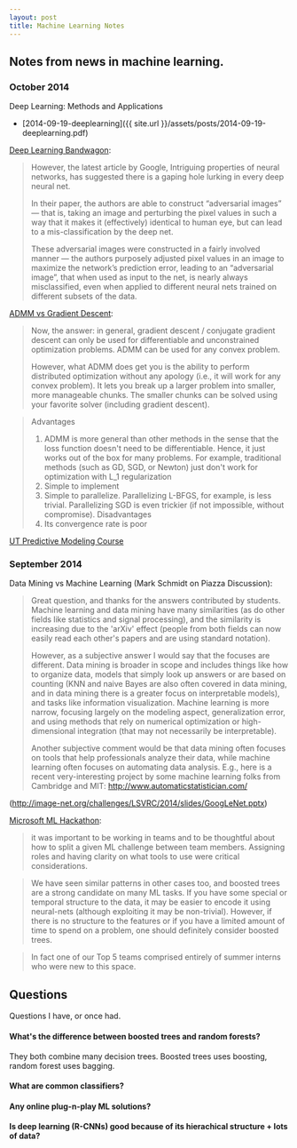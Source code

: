 ```yaml
---
layout: post
title: Machine Learning Notes
---
```


## Notes from news in machine learning.

### October 2014

Deep Learning: Methods and Applications 

- [2014-09-19-deeplearning]({{ site.url }}/assets/posts/2014-09-19-deeplearning.pdf)

[Deep Learning Bandwagon](http://www.pyimagesearch.com/2014/06/09/get-deep-learning-bandwagon-get-perspective/):



> However, the latest article by Google, Intriguing properties of neural
> networks, has suggested there is a gaping hole lurking in every deep neural
> net.
> 
> In their paper, the authors are able to construct “adversarial images” — that
> is, taking an image and perturbing the pixel values in such a way that it makes
> it (effectively) identical to human eye, but can lead to a mis-classification by
> the deep net.
> 
> These adversarial images were constructed in a fairly involved manner — the
> authors purposely adjusted pixel values in an image to maximize the network’s
> prediction error, leading to an “adversarial image”, that when used as input to
> the net, is nearly always misclassified, even when applied to different neural
> nets trained on different subsets of the data.


[ADMM vs Gradient Descent](http://www.quora.com/Convex-Optimization/Whats-the-advantage-of-alternating-direction-method-of-multipliers-ADMM-and-whats-the-use-case-for-this-type-of-method-compared-against-classic-gradient-descent-or-conjugate-gradient-descent-method):

> Now, the answer: in general, gradient descent / conjugate gradient descent can
> only be used for differentiable and unconstrained optimization problems. ADMM
> can be used for any convex problem.
> 
> However, what ADMM does get you is the ability to perform distributed
> optimization without any apology (i.e., it will work for any convex problem). It
> lets you break up a larger problem into smaller, more manageable chunks. The
> smaller chunks can be solved using your favorite solver (including gradient
> descent). 

> Advantages
> 1. ADMM is more general than other methods in the sense that the loss function
>    doesn't need to be differentiable. Hence, it just works out of the box for
>    many problems. For example, traditional methods (such as GD, SGD, or Newton)
>    just don't work for optimization with L_1 regularization
> 2. Simple to implement
> 3. Simple to parallelize. Parallelizing L-BFGS, for example, is less trivial.
>    Parallelizing SGD is even trickier (if not impossible, without compromise).
> Disadvantages
> 1. Its convergence rate is poor


[UT Predictive Modeling Course](http://hercules.ece.utexas.edu/courses/pm14/index.html)


### September 2014

Data Mining vs Machine Learning (Mark Schmidt on Piazza Discussion):

> Great question, and thanks for the answers contributed by students. Machine
> learning and data mining have many similarities (as do other fields like
> statistics and signal processing), and the similarity is increasing due to the
> 'arXiv' effect (people from both fields can now easily read each other's papers
> and are using standard notation).
>  
> However, as a subjective answer I would say that the focuses are different. Data
> mining is broader in scope and includes things like how to organize data, models
> that simply look up answers or are based on counting (KNN and naive Bayes are
> also often covered in data mining, and in data mining there is a greater focus
> on interpretable models), and tasks like information visualization. Machine
> learning is more narrow, focusing largely on the modeling aspect, generalization
> error, and using methods that rely on numerical optimization or high-dimensional
> integration (that may not necessarily be interpretable).
>  
> Another subjective comment would be that data mining often focuses on tools that
> help professionals analyze their data, while machine learning often focuses on
> automating data analysis. E.g., here is a recent very-interesting project by
> some machine learning folks from Cambridge and MIT:
> http://www.automaticstatistician.com/
> 

(http://image-net.org/challenges/LSVRC/2014/slides/GoogLeNet.pptx)

[Microsoft ML Hackathon](http://blogs.technet.com/b/machinelearning/archive/2014/09/16/microsoft-machine-learning-hackathon-2014.aspx): 

> it was important to be working in teams and to be thoughtful about how to
> split a given ML challenge between team members.  Assigning roles and having
> clarity on what tools to use were critical considerations.

> We have seen similar patterns in other cases too, and boosted trees are a
> strong candidate on many ML tasks. If you have some special or temporal
> structure to the data, it may be easier to encode it using neural-nets
> (although exploiting it may be non-trivial). However, if there is no structure
> to the features or if you have a limited amount of time to spend on a problem,
> one should definitely consider boosted trees.

> In fact one of our Top 5 teams comprised entirely of summer interns who were
> new to this space.

## Questions
Questions I have, or once had.

#### What's the difference between boosted trees and random forests?

They both combine many decision trees.
Boosted trees uses boosting, random forest uses bagging.

#### What are common classifiers?

#### Any online plug-n-play ML solutions?

#### Is deep learning (R-CNNs) good because of its hierachical structure + lots of data?


